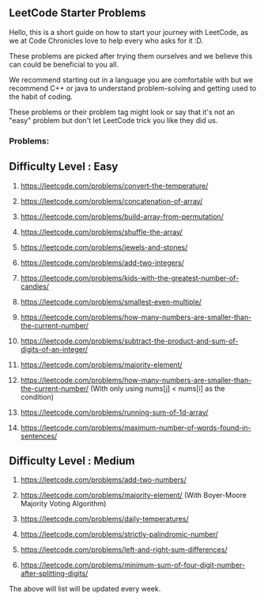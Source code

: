 ## LeetCode Starter Problems

Hello, this is a short guide on how to start your journey with LeetCode, as we at Code Chronicles love to help every who asks for it :D.

These problems are picked after trying them ourselves and we believe this can could be beneficial to you all.

We recommend starting out in a language you are comfortable with but we recommend C++ or java to understand problem-solving and getting used to the habit of coding.

These problems or their problem tag might look or say that it's not an "easy" problem but don't let LeetCode trick you like they did us.

### Problems:

## Difficulty Level : Easy

1. https://leetcode.com/problems/convert-the-temperature/

2. https://leetcode.com/problems/concatenation-of-array/

3. https://leetcode.com/problems/build-array-from-permutation/

4. https://leetcode.com/problems/shuffle-the-array/

5. https://leetcode.com/problems/jewels-and-stones/

6. https://leetcode.com/problems/add-two-integers/

7. https://leetcode.com/problems/kids-with-the-greatest-number-of-candies/

8. https://leetcode.com/problems/smallest-even-multiple/

9. https://leetcode.com/problems/how-many-numbers-are-smaller-than-the-current-number/

10. https://leetcode.com/problems/subtract-the-product-and-sum-of-digits-of-an-integer/

11. https://leetcode.com/problems/majority-element/

12. https://leetcode.com/problems/how-many-numbers-are-smaller-than-the-current-number/ (With only using nums[j] < nums[i] as the condition)

13. https://leetcode.com/problems/running-sum-of-1d-array/

14. https://leetcode.com/problems/maximum-number-of-words-found-in-sentences/

## Difficulty Level : Medium

1. https://leetcode.com/problems/add-two-numbers/

2. https://leetcode.com/problems/majority-element/ (With Boyer-Moore Majority Voting Algorithm)

3. https://leetcode.com/problems/daily-temperatures/

4. https://leetcode.com/problems/strictly-palindromic-number/

5. https://leetcode.com/problems/left-and-right-sum-differences/

6. https://leetcode.com/problems/minimum-sum-of-four-digit-number-after-splitting-digits/

The above will list will be updated every week.
